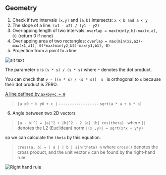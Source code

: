 ## Geometry
1. Check if two intervals `[x,y]` and `[a,b]` intersects: `x < b and a < y`
2. The slope of a line: `(x1 - x2) / (y1 - y2)`
3. Overlapping length of two intervals: `overlap = max(min(y,b)-max(x,a), 0)` (return 0 if none)
4. Overlapping area of two rectangles: `overlap = max(min(x2,a2)-max(x1,a1), 0)*max(min(y2,b2)-max(y1,b1), 0)`
5. Projection from a point to a line

![alt text](https://upload.wikimedia.org/wikipedia/commons/thumb/1/17/Linalg_projection_4.png/254px-Linalg_projection_4.png)

The parameter c is `(v * s) / (s * s)` where `*` denotes the dot product. 

You can check that `v - [(v * s) / (s * s)]  s ` is orthogonal to `s` because their dot product is ZERO.

[A line defined by `ax+by+c = 0`](https://en.wikipedia.org/wiki/Distance_from_a_point_to_a_line)

> `|a x0 + b y0 + c |`
> `------------------`
> `sqrt(a * a + b * b)`

6. Angle between two 2D vectors

> `|a - b|^2 = |a|^2 + |b|^2 - 2 |a| |b| cos(theta) `
where `||` denotes the L2 (Euclidean) norm `|(x ,y)| = sqrt(x*x + y*y)`

so we can calculate the `theta` by this equation.

> `cross(a, b) = | a | | b | sin(theta) n`
where `cross()` denotes the cross product, and the unit vector `n` can be found by the right-hand rule.

![Right hand rule](https://upload.wikimedia.org/wikipedia/commons/thumb/d/d2/Right_hand_rule_cross_product.svg/220px-Right_hand_rule_cross_product.svg.png) 


